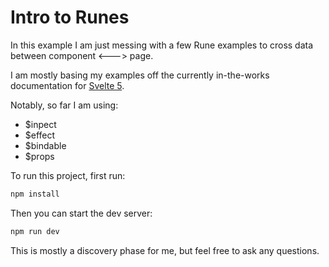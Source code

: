 # Intro to Runes 
In this example I am just messing with a few Rune examples to cross data between component <---> page. 

I am mostly basing my examples off the currently in-the-works documentation for [Svelte 5](https://svelte-5-preview.vercel.app/docs/runes). 

Notably, so far I am using: 
 - $inpect
 - $effect
 - $bindable 
 - $props

To run this project, first run: 
```bash
npm install
```
Then you can start the dev server: 
```bash
npm run dev
```

This is mostly a discovery phase for me, but feel free to ask any questions. 
